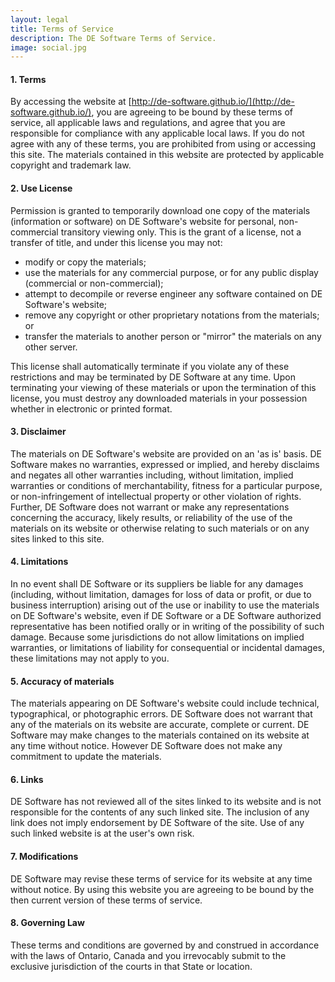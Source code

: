 ```yaml
---
layout: legal
title: Terms of Service
description: The DE Software Terms of Service.
image: social.jpg
---
```


#### 1. Terms
By accessing the website at [http://de-software.github.io/](http://de-software.github.io/), you are agreeing to be bound by these terms of service, all applicable laws and regulations, and agree that you are responsible for compliance with any applicable local laws. If you do not agree with any of these terms, you are prohibited from using or accessing this site. The materials contained in this website are protected by applicable copyright and trademark law.

#### 2. Use License
Permission is granted to temporarily download one copy of the materials (information or software) on DE Software's website for personal, non-commercial transitory viewing only. This is the grant of a license, not a transfer of title, and under this license you may not:
- modify or copy the materials;
- use the materials for any commercial purpose, or for any public display (commercial or non-commercial);
- attempt to decompile or reverse engineer any software contained on DE Software's website;
- remove any copyright or other proprietary notations from the materials; or
- transfer the materials to another person or "mirror" the materials on any other server.

This license shall automatically terminate if you violate any of these restrictions and may be terminated by DE Software at any time. Upon terminating your viewing of these materials or upon the termination of this license, you must destroy any downloaded materials in your possession whether in electronic or printed format.

#### 3. Disclaimer
The materials on DE Software's website are provided on an 'as is' basis. DE Software makes no warranties, expressed or implied, and hereby disclaims and negates all other warranties including, without limitation, implied warranties or conditions of merchantability, fitness for a particular purpose, or non-infringement of intellectual property or other violation of rights.
Further, DE Software does not warrant or make any representations concerning the accuracy, likely results, or reliability of the use of the materials on its website or otherwise relating to such materials or on any sites linked to this site.

#### 4. Limitations
In no event shall DE Software or its suppliers be liable for any damages (including, without limitation, damages for loss of data or profit, or due to business interruption) arising out of the use or inability to use the materials on DE Software's website, even if DE Software or a DE Software authorized representative has been notified orally or in writing of the possibility of such damage. Because some jurisdictions do not allow limitations on implied warranties, or limitations of liability for consequential or incidental damages, these limitations may not apply to you.

#### 5. Accuracy of materials
The materials appearing on DE Software's website could include technical, typographical, or photographic errors. DE Software does not warrant that any of the materials on its website are accurate, complete or current. DE Software may make changes to the materials contained on its website at any time without notice. However DE Software does not make any commitment to update the materials.

#### 6. Links
DE Software has not reviewed all of the sites linked to its website and is not responsible for the contents of any such linked site. The inclusion of any link does not imply endorsement by DE Software of the site. Use of any such linked website is at the user's own risk.

#### 7. Modifications
DE Software may revise these terms of service for its website at any time without notice. By using this website you are agreeing to be bound by the then current version of these terms of service.

#### 8. Governing Law
These terms and conditions are governed by and construed in accordance with the laws of Ontario, Canada and you irrevocably submit to the exclusive jurisdiction of the courts in that State or location.
